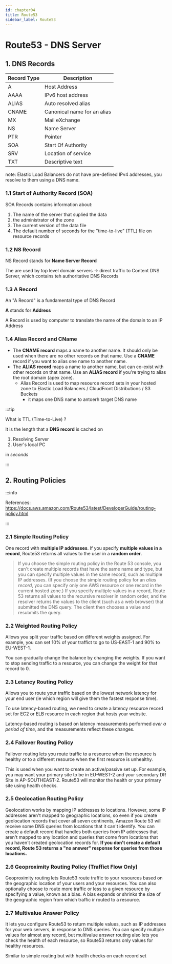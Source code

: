 ```yaml
---
id: chapter04
title: Route53
sidebar_label: Route53
---
```


# Route53 - DNS Server

## 1. DNS Records

| Record Type | Description                 |
|-------------|-----------------------------|
| A           | Host Address                |
| AAAA        | IPv6 host address           |
| ALIAS       | Auto resolved alias         |
| CNAME       | Canonical name for an alias |
| MX          | Mail eXchange               |
| NS          | Name Server                 |
| PTR         | Pointer                     |
| SOA         | Start Of Authority          |
| SRV         | Location of service         |
| TXT         | Descriptive text            |

note: Elastic Load Balancers do not have pre-defined IPv4 addresses, you resolve to them using a DNS name.


### 1.1 Start of Authority Record (SOA)

SOA Records contains information about:

1. The name of the server that suplied the data
2. the administrator of the zone
3. The current version of the data file
4. The default number of seconds for the  "time-to-live" (TTL) file on resource records


### 1.2 NS Record

NS Record stands for **Name Server Record**

The are used by top level domain servers -> direct traffic to Content DNS Server, which contains teh authoritative DNS Records


### 1.3 A Record

An "A Record" is a fundamental type of DNS Record

**A** stands for **Address**

A Record is used by computer to translate the name of the domain to an IP Address


### 1.4 Alias Record and CName

- The **CNAME record** maps a name to another name. It should only be used when there are no other records on that name. Use a **CNAME** record if you want to alias one name to another name.
- The **ALIAS record** maps a name to another name, but can co-exist with other records on that name. Use an **ALIAS record** if you're trying to alias the root domain (apex zone).
  - Alias Record is used to map resource record sets in your hosted zone to Elastic Load Balancers / CloudFront Distributions / S3 Buckets
    - it maps one DNS name to antoerh target DNS name


:::tip

What is TTL (Time-to-Live) ?

It is the length that a **DNS record** is cached on

1. Resolving Server
2. User's local PC

in *seconds*

:::



## 2. Routing Policies

:::info

References: https://docs.aws.amazon.com/Route53/latest/DeveloperGuide/routing-policy.html

:::

### 2.1  Simple Routing Policy

One record with **multiple IP addresses**. If you specify **multiple values in a record**, Route53 returns all values to the user in a **random order**.

> If you choose the simple routing policy in the Route 53 console, you can't create multiple records that have the same name and type, but you can specify multiple values in the same record, such as multiple IP addresses. (If you choose the simple routing policy for an *alias record*, you can specify only one AWS resource or one record in the current hosted zone.) If you specify multiple values in a record, Route 53 returns all values to the recursive resolver in random order, and the resolver returns the values to the client (such as a web browser) that submitted the DNS query. The client then chooses a value and resubmits the query.

### 2.2  Weighted Routing Policy

Allows you split your traffic based on different weights assigned. For example, you can set 10% of your traffict to go to US-EAST-1 and 90% to EU-WEST-1.

You can gradually change the balance by changing the weights. If you want to stop sending traffic to a resource, you can change the weight for that record to 0.

### 2.3  Letancy Routing Policy

Allows you to route your traffic based on the lowest network latency for your end user (ie which region will give them the fastest response time).

To use latency-based routing, we need to create a latency resource record set for EC2 or ELB resource in each region that hosts your website.

Latency-based routing is based on latency measurements performed *over a period of time*, and the measurements reflect these changes.

### 2.4  Failover Routing Policy

Failover routing lets you route traffic to a resource when the resource is healthy or to a different resource when the first resource is unhealthy.

This is used when you want to create an active/passive set up. For example, you may want your primary site to be in EU-WEST-2 and your secondary DR Site in AP-SOUTHEAST-2. Route53 will monitor the health or your primary site using health checks.

### 2.5  Geolocation Routing Policy

Geolocation works by mapping IP addresses to locations. However, some IP addresses aren't mapped to geographic locations, so even if you create geolocation records that cover all seven continents, Amazon Route 53 will receive some DNS queries from locations that it can't identify. You can create a default record that handles both queries from IP addresses that aren't mapped to any location and queries that come from locations that you haven't created geolocation records for. **If you don't create a default record, Route 53 returns a "no answer" response for queries from those locations.**

### 2.6  Geoproximity Routing Policy (Traffict Flow Only)

Geoproximity routing lets Route53 route traffic to your resources based on the geographic location of your users and your resources. You can also optionally choose to route more traffic or less to a given resource by specifying a value, known as a bias. A bias expands or shrinks the size of the geographic region from which traffic ir routed to a resource.

### 2.7  Multivalue Answer Policy

It lets you configure Route53 to return multiple values, such as IP addresses for your web servers, in response to DNS queries. You can specify multiple values for almost any record, but multivalue answer routing also lets you check the health of each resource, so Route53 returns only values for healthy resources.

Similar to simple routing but with health checks on each record set


